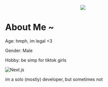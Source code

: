 


<p align="center">
  <img src="https://discord.c99.nl/widget/theme-1/606809579073961985.png">
</p>




<h1>About Me ~</h1>
<p>Age: hmph, im legal <3</p>
<p>Gender: Male</p>
<p>Hobby: be simp for tiktok girls</p>

![Next.js](https://img.shields.io/badge/Next.js-000000?logo=next.js&logoColor=white)


im a solo (mostly) developer, but sometimes not
